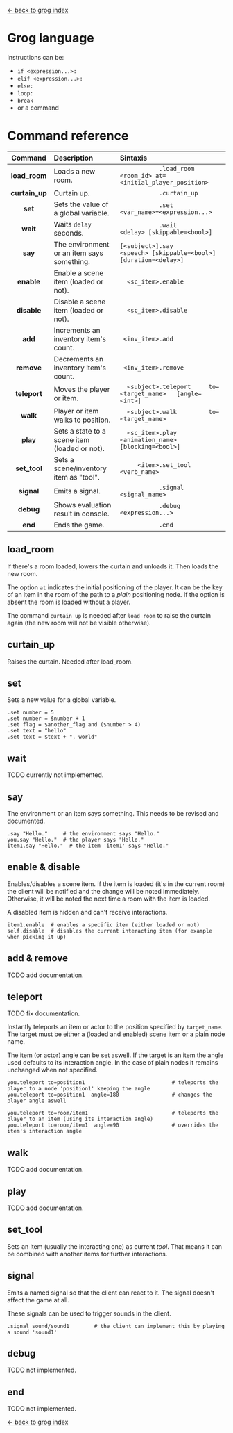 [<- back to grog index](index.md)

# Grog language

Instructions can be:

 - `if <expression...>:`
 - `elif <expression...>:`
 - `else:`
 - `loop:`
 - `break`
 - or a command

# Command reference

|      Command      |                  Description                  |   Sintaxis                                                                            |
|:-----------------:|:--------------------------------------------- |:------------------------------------------------------------------------------------- |
| **load\_room**    | Loads a new room.                             | `            .load_room    <room_id> at=<initial_player_position>                   ` |
| **curtain\_up**   | Curtain up.                                   | `            .curtain_up                                                            ` |
| **set**           | Sets the value of a global variable.          | `            .set          <var_name>=<expression...>                               ` |
| **wait**          | Waits `delay` seconds.                        | `            .wait         <delay> [skippable=<bool>]                               ` |
| **say**           | The environment or an item says something.    | ` [<subject>].say          <speech> [skippable=<bool>]  [duration=<delay>]          ` |
| **enable**        | Enable a scene item (loaded or not).          | `   <sc_item>.enable                                                                ` |
| **disable**       | Disable a scene item (loaded or not).         | `   <sc_item>.disable                                                               ` |
| **add**           | Increments an inventory item's count.         | `  <inv_item>.add                                                                   ` |
| **remove**        | Decrements an inventory item's count.         | `  <inv_item>.remove                                                                ` |
| **teleport**      | Moves the player or item.                     | `   <subject>.teleport     to=<target_name>   [angle=<int>]                         ` |
| **walk**          | Player or item walks to position.             | `   <subject>.walk         to=<target_name>                                         ` |
| **play**          | Sets a state to a scene item (loaded or not). | `   <sc_item>.play         <animation_name>   [blocking=<bool>]                     ` |
| **set\_tool**     | Sets a scene/inventory item as "tool".        | `      <item>.set_tool     <verb_name>                                              ` |
| **signal**        | Emits a signal.                               | `            .signal       <signal_name>                                            ` |
| **debug**         | Shows evaluation result in console.           | `            .debug        <expression...>                                          ` |
| **end**           | Ends the game.                                | `            .end                                                                   ` |


<!-- |                   |                                               | `                                                                                   ` | -->

## load_room

If there's a room loaded, lowers the curtain and unloads it. Then loads the new room.

The option `at` indicates the initial positioning of the player. It can be the key of an item in the room of the path to a _plain_ positioning node.
If the option is absent the room is loaded without a player.

The command `curtain_up` is needed after `load_room` to raise the curtain again (the new room will not be visible otherwise).

## curtain_up

Raises the curtain. Needed after load_room.


## set

Sets a new value for a global variable.

	.set number = 5
	.set number = $number + 1
	.set flag = $another_flag and ($number > 4)
	.set text = "hello"
	.set text = $text + ", world"

## wait

TODO currently not implemented.

## say

The environment or an item says something. This needs to be revised and documented.

	.say "Hello."     # the environment says "Hello."
	you.say "Hello."  # the player says "Hello."
	item1.say "Hello."  # the item 'item1' says "Hello."

## enable & disable

Enables/disables a scene item. If the item is loaded (it's in the current room) the client will be notified and the change will be
noted immediately. Otherwise, it will be noted the next time a room with the item is loaded.

A disabled item is hidden and can't receive interactions.

	item1.enable  # enables a specific item (either loaded or not)
	self.disable  # disables the current interacting item (for example when picking it up)

## add & remove

TODO add documentation.

## teleport

TODO fix documentation.

Instantly teleports an item or actor to the position specified by `target_name`.
The target must be either a (loaded and enabled) scene item or a plain node name.

The item (or actor) angle can be set aswell. If the target is an item the angle used defaults to its interaction angle.
In the case of plain nodes it remains unchanged when not specified.

	you.teleport to=position1                            # teleports the player to a node 'position1' keeping the angle
	you.teleport to=position1  angle=180                 # changes the player angle aswell

	you.teleport to=room/item1                           # teleports the player to an item (using its interaction angle)
	you.teleport to=room/item1  angle=90                 # overrides the item's interaction angle


## walk

TODO add documentation.

## play

TODO add documentation.


## set_tool

Sets an item (usually the interacting one) as current *tool*. That means it can be combined with another items for further interactions.

## signal

Emits a named signal so that the client can react to it. The signal doesn't affect the game at all.

These signals can be used to trigger sounds in the client.

	.signal sound/sound1        # the client can implement this by playing a sound 'sound1'

## debug

TODO not implemented.

## end

TODO not implemented.

[<- back to grog index](index.md)
